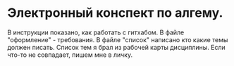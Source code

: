 # Электронный конспект по алгему.
В инструкции показано, как работать с гитхабом.
В файле "оформление" - требования.
В файле "список" написано кто какие темы должен писать. Список тем я брал из рабочей карты дисциплины. Если что-то не совпадает, пишем мне в личку.
